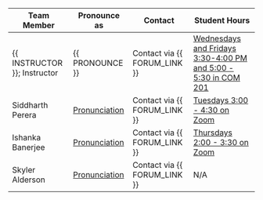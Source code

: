 | Team Member                  | Pronounce as                                           | Contact                      | Student Hours                                                                                                                                                                                                                                                                                                                       |
|------------------------------|--------------------------------------------------------|------------------------------|-------------------------------------------------------------------------------------------------------------------------------------------------------------------------------------------------------------------------------------------------------------------------------------------------------------------------------------|
| {{ INSTRUCTOR }}; Instructor | {{ PRONOUNCE }}                                        | Contact via {{ FORUM_LINK }} | [Wednesdays and Fridays 3:30-4:00 PM and 5:00 - 5:30 in COM 201](https://maps.ok.ubc.ca/?marker=-119.39659596075828%2C49.94019194457154%2C%2C%2C%2C&markertemplate=%7B%22title%22%3A%22Science%20(SCI)%22%2C%22longitude%22%3A-119.39659596075828%2C%22latitude%22%3A49.94019194457154%2C%22isIncludeShareUrl%22%3Atrue%7D&level=6) |
| Siddharth Perera             | [Pronunciation](https://namedrop.io/siddharthbanerjee) | Contact via {{ FORUM_LINK }} | [Tuesdays 3:00 - 4:30 on Zoom](https://ubc.zoom.us/j/62667886193?pwd=M0FkaGwyakh1aGVxejdLNDY5SWZSdz09)                                                                                                                                                                                                                                                                                                    |
| Ishanka Banerjee             | [Pronunciation](https://namedrop.io/ishankaperera)     | Contact via {{ FORUM_LINK }} | [Thursdays 2:00 - 3:30 on Zoom](https://ubc.zoom.us/j/69467449539?pwd=UENQNTFReTZFYm5SYUdHV0tvdkRrUT09)                                                                                                                                                                                                                                                                                                   |
| Skyler Alderson              | [Pronunciation](https://namedrop.io/skyleralderson)    | Contact via {{ FORUM_LINK }} | N/A                                                                                                                                                                                                                                                                                                                                 |
